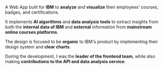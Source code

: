A Web App built for **IBM** to **analyze** and **visualize** their employees' courses, badges, and certifications.

It implements **AI algorithms** and **data analysis tools** to extract insights from both the **internal data of IBM** and **external** information from **mainstream online courses platforms**.

The design is focused to be **organic** to IBM's product by implementing their design system and **clear charts**.

During the development, I was the **leader of the frontend team**, while also making **contributions to the API and data analysis service**.
